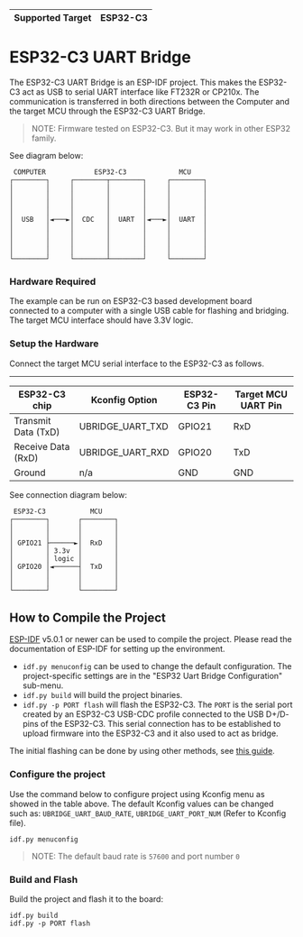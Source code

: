 | Supported Target | ESP32-C3 |
| ---------------- | -------- |

# ESP32-C3 UART Bridge

The ESP32-C3 UART Bridge is an ESP-IDF project. This makes the ESP32-C3 act as USB to serial UART interface like FT232R or CP210x.
The communication is transferred in both directions between the Computer and the target MCU through the ESP32-C3 UART Bridge.

> NOTE: Firmware tested on ESP32-C3. But it may work in other ESP32 family.

See diagram below:

```
 COMPUTER            ESP32-C3             MCU
┌────────┐     ┌────────┬────────┐     ┌────────┐
│        │     │        │        │     │        │
│        │     │        │        │     │        │
│        │     │        │        │     │        │
│        │     │        │        │     │        │
│  USB   │◄───►│  CDC   │  UART  │◄───►│  UART  │
│        │     │        │        │     │        │
│        │     │        │        │     │        │
│        │     │        │        │     │        │
│        │     │        │        │     │        │
└────────┘     └────────┴────────┘     └────────┘
```


### Hardware Required

The example can be run on ESP32-C3 based development board connected to a computer with a single USB cable for flashing and bridging. The target MCU interface should have 3.3V logic. 

### Setup the Hardware

Connect the target MCU serial interface to the ESP32-C3 as follows.


-----------------------------------------------------------------------------------------
| ESP32-C3 chip         | Kconfig Option     | ESP32-C3 Pin | Target MCU UART Pin |
| ----------------------|--------------------|----------------------|--------------------|
| Transmit Data (TxD)   | UBRIDGE_UART_TXD | GPIO21             | RxD               |
| Receive Data (RxD)    | UBRIDGE_UART_RXD | GPIO20         | TxD               |
| Ground                | n/a                | GND                  | GND               |

See connection diagram below:

```
 ESP32-C3           MCU
┌────────┐       ┌────────┐
│        │       │        │
│        │       │        │
│ GPIO21 ├──────►│  RxD   │
│        │ 3.3v  │        │
│        │ logic │        │
│ GPIO20 │◄──────┤  TxD   │
│        │       │        │
│        │       │        │
└────────┘       └────────┘
```



## How to Compile the Project

[ESP-IDF](https://github.com/espressif/esp-idf) v5.0.1 or newer can be used to compile the project. Please read the
documentation of ESP-IDF for setting up the environment.

- `idf.py menuconfig` can be used to change the default configuration. The project-specific settings are in the "ESP32 Uart Bridge Configuration" sub-menu.
- `idf.py build` will build the project binaries.
- `idf.py -p PORT flash` will flash the ESP32-C3. The `PORT` is the serial port created by an ESP32-C3 USB-CDC profile connected to the USB D+/D- pins of the ESP32-C3. This serial connection has to be established to upload firmware into the ESP32-C3 and it also used to act as bridge. 

The initial flashing can be done by using other methods, see [this guide](https://docs.espressif.com/projects/esp-idf/en/latest/esp32c3/get-started/establish-serial-connection.html).

### Configure the project

Use the command below to configure project using Kconfig menu as showed in the table above.
The default Kconfig values can be changed such as: `UBRIDGE_UART_BAUD_RATE`, `UBRIDGE_UART_PORT_NUM` (Refer to Kconfig file).

```
idf.py menuconfig
```

> NOTE: The default baud rate is `57600` and port number `0`

### Build and Flash

Build the project and flash it to the board:

```
idf.py build
idf.py -p PORT flash
```



